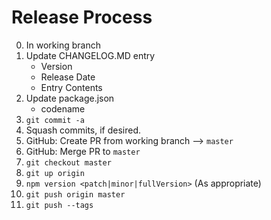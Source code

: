 # Release Process

0. In working branch
1. Update CHANGELOG.MD entry
   - Version
   - Release Date
   - Entry Contents
2. Update package.json
   - codename
3. `git commit -a`
4. Squash commits, if desired.
5. GitHub: Create PR from working branch --> `master`
6. GitHub: Merge PR to `master`
7. `git checkout master`
8. `git up origin`
9.  `npm version <patch|minor|fullVersion>` (As appropriate)
10. `git push origin master`
11. `git push --tags`
